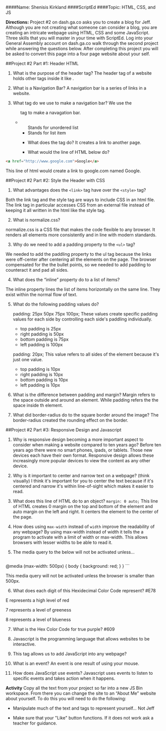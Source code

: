 ####Name: Shenisis Kirkland
####ScriptEd
####Topic: HTML, CSS, and JS

**Directions:** Project #2 on dash.ga.co asks you to create a blog for Jeff. Although you are not creating what someone can consider a blog, you are creating an intricate webpage using HTML, CSS and some JavaScript. Three skills that you will master in your time with ScriptEd. Log into your General Assembly account on dash.ga.co walk through the second project while answering the questions below. After completing this project you will be asked to convert this page into a four page website about your self.


##Project #2 Part #1: Header HTML
1. What is the purpose of the header tag?
 The header tag of a website holds other tags inside it like <body>.
2. What is a Navigation Bar?
 A navigation bar is a series of links in a website.
3. What tag do we use to make a navigation bar? 
 We use the <ul> tag to make a navagation bar.

4.  <ul> Stands for  unordered list
    <li> Stands for  list item 

5. What does the <a> tag do?
It creates a link to another page.

6. What would the line of HTML below do?

``` html
<a href="http://www.google.com">Google</a>
```
This line of html would create a link to google.com named Google.

##Project #2 Part #2: Style the Header with CSS

1. What advantages does the `<link>` tag have over the `<style>` tag?
 
 Both the link tag and the style tag are ways to include CSS in an html file. The link tag in particular accesses CSS from an external file instead of keeping it all written in the html like the style tag.

2. What is normalize.css?
 
 normalize.css is a CSS file that makes the code flexible to any browser. It renders all elements more consistently and in line with modern standards.

3. Why do we need to add a padding property to the `<ul>` tag?

  We needed to add the paddling property to the ul tag because the links were off-center after centering all the elements on the page. The browser compensated for the the bullet points, so we needed to add padding to counteract it and pad all sides.

4. What does the “inline” property do to a list of items?
 
 The inline property lines the list of items horizontally on the same line. They exist within the normal flow of text.

5. What do the following padding values do?

    padding: 25px 50px 75px 100px;
 These values create specific padding values for each side by controlling each side's paddling individually.
    * top padding is 25px
    * right padding is 50px
    * bottom padding is 75px
    * left padding is 100px

    padding: 20px;
 This value refers to all sides of the element because it's just one value.
    * top padding is 10px
    * right padding is 10px
    * bottom padding is 10px
    * left padding is 10px

6. What is the difference between padding and margin?
 Margin refers to the space outside and around an element. While padding refers the the space inside th element.

7. What did border-radius do to the square border around the image?
 The border-radius created the rounding effect on the border.

##Project #2 Part #3: Responsive Design and Javascript

1. Why is responsive design becoming a more important aspect to consider when making a website compared to ten years ago?
 Before ten years ago there were no smart phones, ipads, or tablets. Those new devices each have their own format. Responsive design allows these increasingly more popular devices to view the content as any other device.

2. Why is it important to center and narrow text on a webpage? (think visually)
  I think it's important for you to center the text because if it's centered and narrow it's within line-of-sight which makes it easier to read.

3. What does this line of HTML do to an object? `margin: 0 auto;`
  This line of HTML creates 0 margin on the top and bottom of the element and auto margin on the left and right. It centers the element to the center of the page.

4. How does using `max-width` instead of `width` improve the readability of any webpage?
  By using max-width instead of width it tells the a program to activate with a limit of width or max-width. This allows browsers with lesser widths to be able to read it.

5. The media query to the below  will not be activated unless…

    ``` css
@media (max-width: 500px) {
    body {
        background: red;
    }
}
    ```
    
This media query will not be activated unless the browser is smaller than 500px.

6. What does each digit of this Hexidecimal Color Code represent? #E78

 E represents a high level of red

 7 represents a level of greeness

 8 represents a level of blueness

7. What is the Hex Color Code for true purple?  #609

8. Javascript is the programming language that allows websites to be interactive.

9. This tag allows us to add JavaScript into any webpage? <script> </script>

10. What is an event?
An event is one result of using your mouse.

11. How does JavaScript use events?
Javascript uses events to listen to specific events and takes action when it happens.

**Activity** Copy all the text from your project so far into a new JS Bin workspace. From there you can change the site to an “About Me” website about yourself. To do this you will need to do the following:

- Manipulate much of the text and tags to represent yourself… Not Jeff

- Make sure that your "Like" button functions. If it does not work ask a teacher for guidance.



